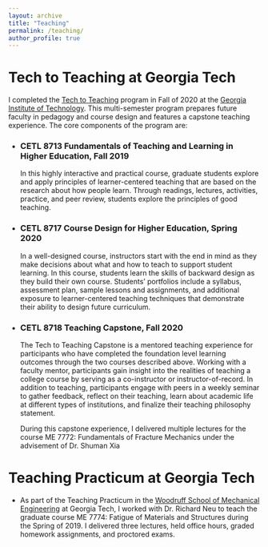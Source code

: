 ```yaml
---
layout: archive
title: "Teaching"
permalink: /teaching/
author_profile: true
---
```






# Tech to Teaching at Georgia Tech

I completed the [Tech to Teaching](https://ctl.gatech.edu/tech-teaching) program in Fall of 2020 at the [Georgia Institute of Technology](https://www.gatech.edu/). This multi-semester program prepares future faculty in pedagogy and course design and features a capstone teaching experience. The core components of the program are:

* ### CETL 8713 Fundamentals of Teaching and Learning in Higher Education, Fall 2019

   In this highly interactive and practical course, graduate students explore and apply principles of learner-centered teaching that are based on the research about how people learn. Through readings, lectures, activities, practice, and peer review, students explore the principles of good teaching.

* ### CETL 8717 Course Design for Higher Education, Spring 2020

  In a well-designed course, instructors start with the end in mind as they make decisions about what and how to teach to support student learning. In this course, students learn the skills of backward design as they build their own course. Students’ portfolios include a syllabus, assessment plan, sample lessons and assignments, and additional exposure to learner-centered teaching techniques that demonstrate their ability to design future curriculum.

* ### CETL 8718 Teaching Capstone, Fall 2020

  The Tech to Teaching Capstone is a mentored teaching experience for participants who have completed the foundation level learning outcomes through the two courses described above. Working with a faculty mentor, participants gain insight into the realities of teaching a college course by serving as a co-instructor or instructor-of-record. In addition to teaching, participants engage with peers in a weekly seminar to gather feedback, reflect on their teaching, learn about academic life at different types of institutions, and finalize their teaching philosophy statement. 
  
  During this capstone experience, I delivered multiple lectures for the course ME 7772: Fundamentals of Fracture Mechanics under the advisement of Dr. Shuman Xia
  
  
  
# Teaching Practicum at Georgia Tech

* As part of the Teaching Practicum in the [Woodruff School of Mechanical Engineering](http://me.gatech.edu/) at Georgia Tech, I worked with Dr. Richard Neu to teach the graduate course ME 7774: Fatigue of Materials and Structures during the Spring of 2019. I delivered three lectures, held office hours, graded homework assignments, and proctored exams.